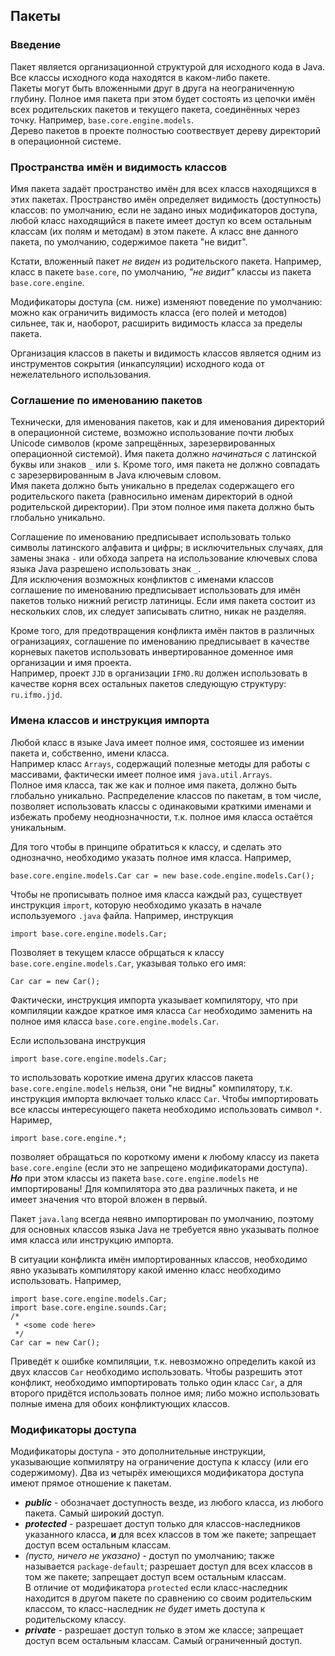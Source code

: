 ## Пакеты

### Введение

Пакет является организационной структурой для исходного кода в Java.
Все классы исходного кода находятся в каком-либо пакете.   
Пакеты могут быть вложенными друг в друга на неограниченную глубину. Полное имя пакета при этом будет состоять из 
цепочки имён всех родительских пакетов и текущего пакета, соединённых через точку. Например, `base.core.engine.models`.  
Дерево пакетов в проекте полностью соотвествует дереву директорий в операционной системе.

### Пространства имён и видимость классов

Имя пакета задаёт пространство имён для всех классв находящихся в этих пакетах. Пространство имён определяет видимость 
(доступность) классов: по умолчанию, если не задано иных модификаторов доступа, любой класс находящийся в пакете имеет 
доступ ко всем остальным классам (их полям и методам) в этом пакете. А класс вне данного пакета, по умолчанию, 
содержимое пакета "не видит".  

Кстати, вложенный пакет _не виден_ из родительского пакета. Например, класс в пакете `base.core`, по умолчанию, 
_"не видит"_ классы из пакета `base.core.engine`.

Модификаторы доступа (см. ниже) изменяют поведение по умолчанию: можно как ограничить видимость класса (его полей и 
методов) сильнее, так и, наоборот, расширить видимость класса за пределы пакета.

Организация классов в пакеты и видимость классов является одним из инструментов сокрытия (инкапсуляции) исходного кода 
от нежелательного использования. 

### Соглашение по именованию пакетов

Технически, для именования пакетов, как и для именования директорий в операционной системе, возможно использование 
почти любых Unicode символов (кроме запрещённых, зарезервированных операционной системой). Имя пакета должно 
_начинаться_ с латинской буквы или знаков `_` или `$`. Кроме того, имя пакета не должно совпадать с зарезервированным в 
Java ключевым словом.  
Имя пакета должно быть уникально в пределах содержащего его родительского пакета (равносильно именам директорий 
в одной родительской директории). При этом полное имя пакета должно быть глобально уникально. 

Соглашение по именованию предписывает использовать только символы латинского алфавита и цифры; в исключительных 
случаях, для замены знака `-` или обхода запрета на использование ключевых слова языка Java разрешено использовать знак 
`_`.  
Для исключения возможных конфликтов с именами классов соглашение по именованию предписывает использовать для имён 
пакетов только нижний регистр латиницы. Если имя пакета состоит из нескольких слов, их следует записывать слитно, никак 
не разделяя.

Кроме того, для предотвращения конфликта имён пактов в различных огранизациях, соглашение по именованию предписывает в 
качестве корневых пакетов использовать инвертированное доменное имя организации и имя проекта.  
Например, проект `JJD` в организации `IFMO.RU` должен использовать в качестве корня всех остальных пакетов следующую 
структуру: `ru.ifmo.jjd`.

### Имена классов и инструкция импорта

Любой класс в языке Java имеет полное имя, состояшее из имении пакета и, собственно, имени класса.  
Например класс `Arrays`, содержащий полезные методы для работы с массивами, фактически имеет полное имя 
`java.util.Arrays`.  
Полное имя класса, так же как и полное имя пакета, должно быть глобально уникально. Распределение классов по пакетам, в 
том числе, позволяет использовать классы с одинаковыми краткими именами и избежать пробему неоднозначности, т.к. полное 
имя класса остаётся уникальным.

Для того чтобы в принципе обратиться к классу, и сделать это однозначно, необходимо указать полное имя класса. 
Например,
 
    base.core.engine.models.Car car = new base.code.engine.models.Car();  

Чтобы не прописывать полное имя класса каждый раз, существует инструкция `import`, которую необходимо указать в начале 
используемого `.java` файла. Например, инструкция

    import base.core.engine.models.Car;
    
Позволяет в текущем классе обрщаться к классу `base.core.engine.models.Car`, указывая только его имя:

    Car car = new Car();

Фактически, инструкция импорта указывает компилятору, что при компиляции каждое краткое имя класса `Car` необходимо 
заменить на полное имя класса `base.core.engine.models.Car`.

Если использована инструкция

    import base.core.engine.models.Car;
 
то использовать короткие имена других классов пакета `base.core.engine.models` нельзя, они "не видны" компилятору, т.к. 
инструкция импорта включает только класс `Car`. Чтобы импортировать все классы интересующего пакета необходимо 
использовать символ `*`. Наример,

    import base.core.engine.*; 

позволяет обращаться по короткому имени к любому классу из пакета `base.core.engine` (если это не запрещено 
модификаторами доступа).  
_**Но**_ при этом классы из пакета `base.core.engine.models` не импортированы! Для компилятора это два различных пакета, 
и не имеет значения что второй вложен в первый.

Пакет `java.lang` всегда неявно импортирован по умолчанию, поэтому для основных классов языка Java не требуется явно 
указывать полное имя класса или инструкцию импорта.

В ситуации конфликта имён импортированных классов, необходимо явно указывать компилятору какой именно класс необходимо 
использовать. Например, 

    import base.core.engine.models.Car;
    import base.core.engine.sounds.Car;
    /*
     * <some code here>
     */  
    Car car = new Car();

Приведёт к ошибке компиляции, т.к. невозможно определить какой из двух классов `Car` необходимо использовать.
Чтобы разрешить этот конфликт, необходимо импортировать только один класс `Car`, а для второго придётся использовать 
полное имя; либо можно использовать полные имена для обоих конфликтующих классов.

### Модификаторы доступа

Модификаторы доступа - это дополнительные инструкции, указывающие копмилятру на ограничение доступа к классу (или его 
содержимому). Два из четырёх имеющихся модификатора доступа имеют прямое отношение к пакетам.
- _**public**_ - обозначает доступность везде, из любого класса, из любого пакета. Самый широкий доступ.
- _**protected**_ - разрешает доступ только для классов-наследников указанного класса, **и** для всех классов в том же 
    пакете; запрещает доступ всем остальным классам.
- _(пусто, ничего не указано)_ - доступ по умолчанию; также называется `package-default`; разрешает доступ для всех
    классов в том же пакете; запрещает доступ всем остальным классам.  
    В отличие от модификатора `protected` если класс-наследник находится в другом пакете по сравнению со своим 
    родительским классом, то класс-наследник _не будет_ иметь доступа к родительскому классу.
- _**private**_ - разрешает доступ только в этом же классе; запрещает доступ всем остальным классам. Самый ограниченный 
    доступ.